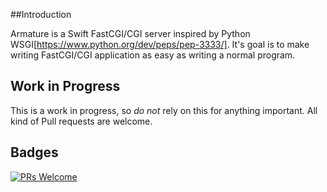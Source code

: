 ##Introduction

Armature is a Swift FastCGI/CGI server inspired by Python WSGI[https://www.python.org/dev/peps/pep-3333/]. It's goal is to make writing FastCGI/CGI application as easy as writing a normal program. 

## Work in Progress

This is a work in progress, so *do not* rely on this for anything important.
All kind of Pull requests are welcome.

## Badges
[![PRs Welcome](https://img.shields.io/badge/prs-welcome-brightgreen.svg?style=flat-square)](http://makeapullrequest.com)
